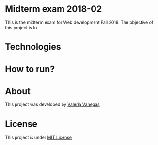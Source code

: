 # Midterm exam 2018-02

This is the midterm exam for Web development Fall 2018. The objective of this project is to 

# Technologies 

# How to run?

# About
This project was developed by [Valeria Vanegas]( https://lvvanegas10.github.io)


# License

This project is under [MIT License](https://github.com/lvvanegas10/web_parcial/blob/master/LICENSE)

